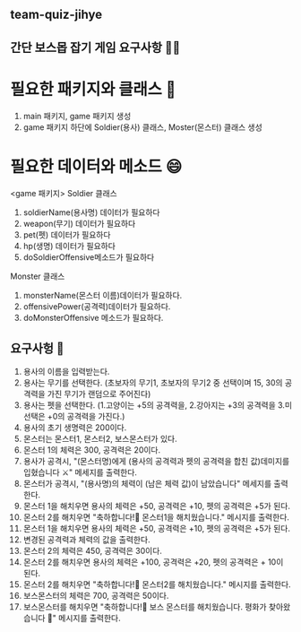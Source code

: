 ## team-quiz-jihye

## 간단 보스몹 잡기 게임 요구사항 🙇‍♂️

# 필요한 패키지와 클래스 📁

1. main 패키지, game 패키지 생성
2. game 패키지 하단에 Soldier(용사) 클래스, Moster(몬스터) 클래스 생성

# 필요한 데이터와 메소드 😄

<game 패키지>
Soldier 클래스
1. soldierName(용사명) 데이터가 필요하다
2. weapon(무기) 데이터가 필요하다 
3. pet(펫) 데이터가 필요하다
4. hp(생명) 데이터가 필요하다
5. doSoldierOffensive메소드가 필요하다
 
Monster 클래스
1. monsterName(몬스터 이름)데이터가 필요하다.
2. offensivePower(공격력)데이터가 필요하다.
3. doMonsterOffensive 메소드가 필요하다.


## 요구사헝 🌷
1. 용사의 이름을 입력받는다.
2. 용사는 무기를 선택한다. (초보자의 무기1, 초보자의 무기2 중 선택이며 15, 30의 공격력을 가진 무기가 랜덤으로 주어진다)
3. 용사는 펫을 선택한다. (1.고양이는 +5의 공격력을, 2.강아지는 +3의 공격력을 3.미선택은 +0의 공격력을 가진다.)
4. 용사의 초기 생명력은 200이다.
5. 몬스터는 몬스터1, 몬스터2, 보스몬스터가 있다.
6. 몬스터 1의 체력은 300, 공격력은 20이다.
7. 용사가 공격시, "(몬스터명)에게 (용사의 공격력과 펫의 공격력을 합친 값)데미지를 입혔습니다 ⚔️" 메세지를 출력한다.
8. 몬스터가 공격시, "(용사명)의 체력이 (남은 체력 값)이 남았습니다" 메세지를 출력한다.
9. 몬스터 1을 해치우면 용사의 체력은 +50, 공격력은 +10, 펫의 공격력은 +5가 된다.
10. 몬스터 2를 해치우면 "축하합니다!🎉  몬스터1을 해치웠습니다." 메시지를 출력한다.
11. 몬스터 1을 해치우면 용사의 체력은 +50, 공격력은 +10, 펫의 공격력은 +5가 된다. 
12. 변경된 공격력과 체력의 값을 출력한다.
13. 몬스터 2의 체력은 450, 공격력은 30이다.
14. 몬스터 2를 해치우면 용사의 체력은 +100, 공격력은 +20, 펫의 공격력은 + 10이 된다.
15. 몬스터 2를 해치우면 "축하합니다!🎉  몬스터2를 해치웠습니다." 메시지를 출력한다.
16. 보스몬스터의 체력은 700, 공격력은 50이다.
17. 보스몬스터를 해치우면 "축하합니다!🎉 보스 몬스터를 해치웠습니다. 평화가 찾아왔습니다 🌷" 메시지를 출력한다.
